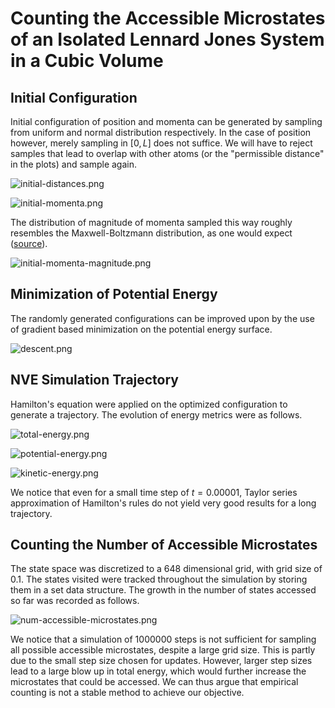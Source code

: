 # Counting the Accessible Microstates of an Isolated Lennard Jones System in a Cubic Volume

## Initial Configuration

Initial configuration of position and momenta can be generated by sampling from uniform and normal distribution respectively. In the case of position however, merely sampling in $[0, L]$ does not suffice. We will have to reject samples that lead to overlap with other atoms (or the "permissible distance" in the plots) and sample again.

![initial-distances.png](initial-distances.png)

![initial-momenta.png](initial-momenta.png)

The distribution of magnitude of momenta sampled this way roughly resembles the Maxwell-Boltzmann distribution, as one would expect ([source](https://physics.stackexchange.com/a/536497)).

![initial-momenta-magnitude.png](initial-momenta-magnitude.png)

## Minimization of Potential Energy

The randomly generated configurations can be improved upon by the use of gradient based minimization on the potential energy surface.

![descent.png](descent.png)

## NVE Simulation Trajectory

Hamilton's equation were applied on the optimized configuration to generate a trajectory. The evolution of energy metrics were as follows.

![total-energy.png](total-energy.png)

![potential-energy.png](potential-energy.png)

![kinetic-energy.png](kinetic-energy.png)

We notice that even for a small time step of $t = 0.00001$, Taylor series approximation of Hamilton's rules do not yield very good results for a long trajectory.

## Counting the Number of Accessible Microstates

The state space was discretized to a 648 dimensional grid, with grid size of 0.1. The states visited were tracked throughout the simulation by storing them in a set data structure. The growth in the number of states accessed so far was recorded as follows.

![num-accessible-microstates.png](num-accessible-microstates.png)

We notice that a simulation of 1000000 steps is not sufficient for sampling all possible accessible microstates, despite a large grid size. This is partly due to the small step size chosen for updates. However, larger step sizes lead to a large blow up in total energy, which would further increase the microstates that could be accessed. We can thus argue that empirical counting is not a stable method to achieve our objective.
